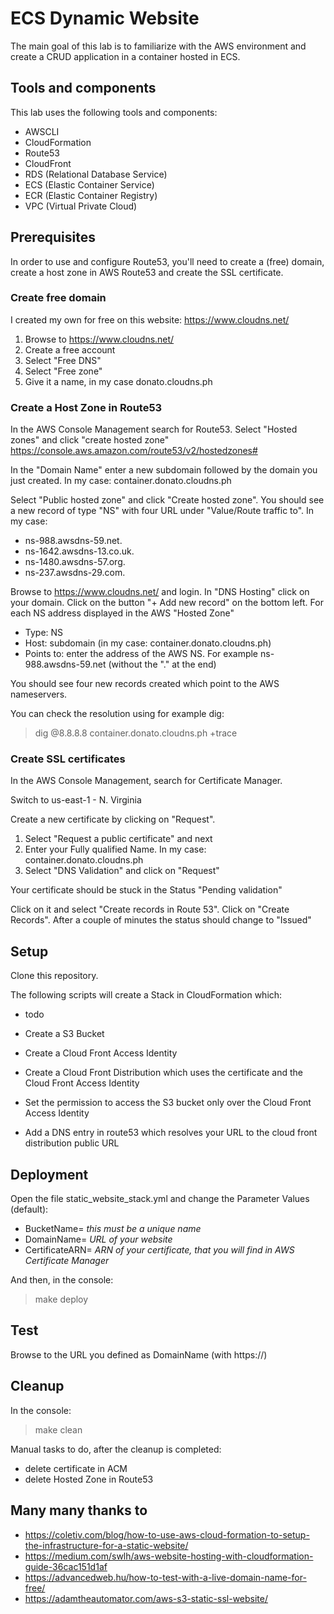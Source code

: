# ECS Dynamic Website

The main goal of this lab is to familiarize with the AWS environment and create a CRUD application in a container hosted in ECS.

## Tools and components

This lab uses the following tools and components:

- AWSCLI
- CloudFormation
- Route53
- CloudFront
- RDS (Relational Database Service)
- ECS (Elastic Container Service)
- ECR (Elastic Container Registry)
- VPC (Virtual Private Cloud)

## Prerequisites

In order to use and configure Route53, you'll need to create a (free) domain, create a host zone in AWS Route53 and create the SSL certificate.

### Create free domain

I created my own for free on this website: https://www.cloudns.net/

1. Browse to https://www.cloudns.net/
2. Create a free account
3. Select "Free DNS"
4. Select "Free zone"
5. Give it a name, in my case donato.cloudns.ph

### Create a Host Zone in Route53

In the AWS Console Management search for Route53.
Select "Hosted zones" and click "create hosted zone"
https://console.aws.amazon.com/route53/v2/hostedzones#

In the "Domain Name" enter a new subdomain followed by the domain you just created.
In my case: container.donato.cloudns.ph

Select "Public hosted zone" and click "Create hosted zone".
You should see a new record of type "NS" with four URL under "Value/Route traffic to".
In my case:

- ns-988.awsdns-59.net.
- ns-1642.awsdns-13.co.uk.
- ns-1480.awsdns-57.org.
- ns-237.awsdns-29.com.

Browse to https://www.cloudns.net/ and login.
In "DNS Hosting" click on your domain.
Click on the button "+ Add new record" on the bottom left.
For each NS address displayed in the AWS "Hosted Zone"

- Type: NS
- Host: subdomain (in my case: container.donato.cloudns.ph)
- Points to: enter the address of the AWS NS. For example ns-988.awsdns-59.net (without the "." at the end)

You should see four new records created which point to the AWS nameservers.

You can check the resolution using for example dig:

> dig @8.8.8.8 container.donato.cloudns.ph +trace

### Create SSL certificates

In the AWS Console Management, search for Certificate Manager.

Switch to us-east-1 - N. Virginia

Create a new certificate by clicking on "Request".

1. Select "Request a public certificate" and next
2. Enter your Fully qualified Name. In my case: container.donato.cloudns.ph
3. Select "DNS Validation" and click on "Request"

Your certificate should be stuck in the Status "Pending validation"

Click on it and select "Create records in Route 53".
Click on "Create Records".
After a couple of minutes the status should change to "Issued"

## Setup

Clone this repository.

The following scripts will create a Stack in CloudFormation which:

- todo

- Create a S3 Bucket
- Create a Cloud Front Access Identity
- Create a Cloud Front Distribution which uses the certificate and the Cloud Front Access Identity
- Set the permission to access the S3 bucket only over the Cloud Front Access Identity
- Add a DNS entry in route53 which resolves your URL to the cloud front distribution public URL

## Deployment

Open the file static_website_stack.yml and change the Parameter Values (default):

- BucketName= _this must be a unique name_
- DomainName= _URL of your website_
- CertificateARN= _ARN of your certificate, that you will find in AWS Certificate Manager_

And then, in the console:

> make deploy

## Test

Browse to the URL you defined as DomainName (with https://)

## Cleanup

In the console:

> make clean

Manual tasks to do, after the cleanup is completed:

- delete certificate in ACM
- delete Hosted Zone in Route53

## Many many thanks to

- https://coletiv.com/blog/how-to-use-aws-cloud-formation-to-setup-the-infrastructure-for-a-static-website/
- https://medium.com/swlh/aws-website-hosting-with-cloudformation-guide-36cac151d1af
- https://advancedweb.hu/how-to-test-with-a-live-domain-name-for-free/
- https://adamtheautomator.com/aws-s3-static-ssl-website/
